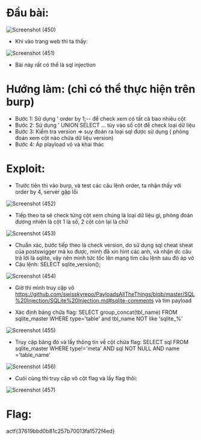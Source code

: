 # Đầu bài:

![Screenshot (450)](https://github.com/ductohno/ehc-adward/assets/152991010/dc5af649-5ac1-4592-847c-150f1dfb4580)

- Khi vào trang web thì ta thấy:

![Screenshot (451)](https://github.com/ductohno/ehc-adward/assets/152991010/0ec4c974-7f30-4d48-a558-fb990bdd38c7)

- Bài này rất có thể là sql injection
# Hướng làm: (chỉ có thể thực hiện trên burp)
- Bước 1: Sử dụng ' order by 1;-- để check xem có tất cả bao nhiêu cột
- Bước 2: Sử dụng ' UNION SELECT ... tùy vào số cột để check loại dữ liệu
- Bước 3: Kiểm tra version => suy đoán ra loại sql được sử dụng ( phỏng đoán xem cột nào chứa dữ liệu version)
- Bước 4: Áp playload vô và khai thác
# Exploit:
- Trước tiên thì vào burp, và test các câu lệnh order, ta nhận thấy với order by 4, server gặp lỗi

![Screenshot (452)](https://github.com/ductohno/ehc-adward/assets/152991010/eb9e8d4d-4cc5-4a45-ba95-339acfe980b1)

- Tiếp theo ta sẽ check từng cột xem chúng là loại dữ liệu gì, phỏng đoán đương nhiên là cột 1 là số, 2 cột còn lại là chữ


![Screenshot (453)](https://github.com/ductohno/ehc-adward/assets/152991010/0230dbb9-de4b-4178-be75-120553efa2fe)

- Chuẩn xác, bước tiếp theo là check version, do sử dụng sql cheat sheat của postswigger mà ko được, mình đã xin hint các anh, và nhận dc câu trả lời là sqlite, vậy nên mình tức tốc lên mạng tìm câu lệnh sau đó áp vô
- Câu lệnh: SELECT sqlite_version();
  
![Screenshot (454)](https://github.com/ductohno/ehc-adward/assets/152991010/e6cf0990-db8c-4b26-8f21-875f4e1a2916)

- Giờ thì mình truy cập vô https://github.com/swisskyrepo/PayloadsAllTheThings/blob/master/SQL%20Injection/SQLite%20Injection.md#sqlite-comments và tìm payload

- Xác định bảng chứa flag: SELECT group_concat(tbl_name) FROM sqlite_master WHERE type='table' and tbl_name NOT like 'sqlite_%'

![Screenshot (455)](https://github.com/ductohno/ehc-adward/assets/152991010/1292b6c8-08cf-4df1-89ff-840a1ffe1a3b)

- Truy cập bảng đó và lấy thông tin về cột chứa flag: SELECT sql FROM sqlite_master WHERE type!='meta' AND sql NOT NULL AND name ='table_name'
  
![Screenshot (456)](https://github.com/ductohno/ehc-adward/assets/152991010/00f5a54a-a1a6-4fb3-a1d4-a391d5d65262)

- Cuói cùng thì truy cập vô cột flag và lấy flag thôi:

![Screenshot (457)](https://github.com/ductohno/ehc-adward/assets/152991010/5a9b5b2a-5a14-4be8-abbd-d30d58d02be5)

# Flag:
actf{37619bbd0b81c257b70013fa1572f4ed}




